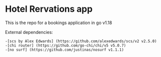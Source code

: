 # Hotel Rervations app

This is the repo for a bookings application in go v1.18

External dependencies:

    -[scs by Alex Edwards] (https://github.com/alexedwards/scs/v2 v2.5.0)
    -[chi router] (https://github.com/go-chi/chi/v5 v5.0.7)
    -[no surf] (https://github.com/justinas/nosurf v1.1.1)
